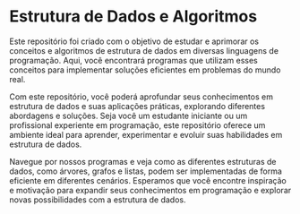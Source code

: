 # Estrutura de Dados e Algoritmos

Este repositório foi criado com o objetivo de estudar e aprimorar os conceitos e algoritmos de estrutura de dados em diversas linguagens de programação. Aqui, você encontrará programas que utilizam esses conceitos para implementar soluções eficientes em problemas do mundo real.

Com este repositório, você poderá aprofundar seus conhecimentos em estrutura de dados e suas aplicações práticas, explorando diferentes abordagens e soluções. Seja você um estudante iniciante ou um profissional experiente em programação, este repositório oferece um ambiente ideal para aprender, experimentar e evoluir suas habilidades em estrutura de dados.

Navegue por nossos programas e veja como as diferentes estruturas de dados, como árvores, grafos e listas, podem ser implementadas de forma eficiente em diferentes cenários. Esperamos que você encontre inspiração e motivação para expandir seus conhecimentos em programação e explorar novas possibilidades com a estrutura de dados.
